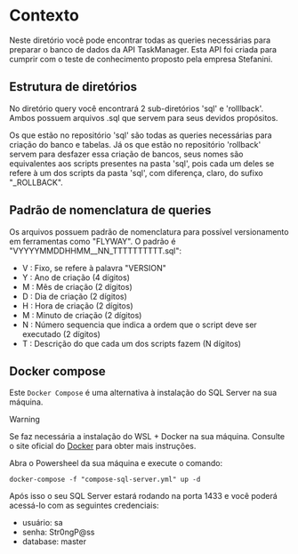 # Contexto

Neste diretório você pode encontrar todas as queries necessárias para preparar o banco de dados da API TaskManager. Esta API foi criada para cumprir com o teste de conhecimento proposto pela empresa Stefanini.

## Estrutura de diretórios

No diretório query você encontrará 2 sub-diretórios 'sql' e 'rolllback'. Ambos possuem arquivos .sql que servem para seus devidos propósitos. 

Os que estão no repositório 'sql' são todas as queries necessárias para criação do banco e tabelas. Já os que estão no repositório 'rollback' servem para desfazer essa criação de bancos, seus nomes são equivalentes aos scripts presentes na pasta 'sql', pois cada um deles se refere à um dos scripts da pasta 'sql', com diferença, claro, do sufixo "_ROLLBACK". 

## Padrão de nomenclatura de queries

Os arquivos possuem padrão de nomenclatura para possível versionamento em ferramentas como "FLYWAY". O padrão é "VYYYYMMDDHHMM__NN_TTTTTTTTTT.sql":
- V : Fixo, se refere à palavra "VERSION"
- Y : Ano de criação (4 dígitos)
- M : Mês de criação (2 dígitos)
- D : Dia de criação (2 dígitos)
- H : Hora de criação (2 dígitos)
- M : Minuto de criação (2 dígitos)
- N : Número sequencia que indica a ordem que o script deve ser executado (2 dígitos)
- T : Descrição do que cada um dos scripts fazem (N dígitos)

## Docker compose

Este ```Docker Compose``` é uma alternativa à instalação do SQL Server na sua máquina. 

> [!WARNING]
>
> Se faz necessária a instalação do WSL + Docker na sua máquina. Consulte o site oficial do [Docker](https://docs.docker.com/desktop/) para obter mais instruções.

Abra o Powersheel da sua máquina e execute o comando:
```console
docker-compose -f "compose-sql-server.yml" up -d
``` 

Após isso o seu SQL Server estará rodando na porta 1433 e você poderá acessá-lo com as seguintes credenciais:
- usuário: sa
- senha: Str0ngP@ss
- database: master